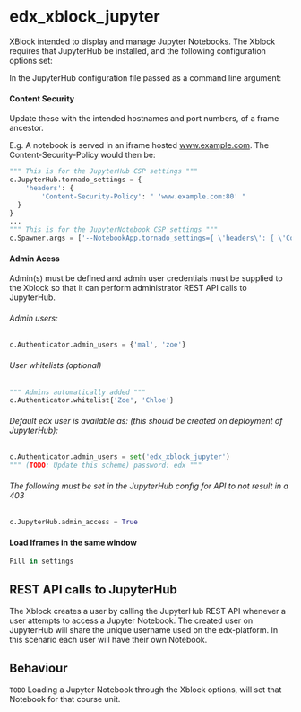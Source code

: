 # edx_xblock_jupyter

XBlock intended to display and manage Jupyter Notebooks.
The Xblock requires that JupyterHub be installed, and the following configuration options set:

In the JupyterHub configuration file passed as a command line argument:
#### Content Security
Update these with the intended hostnames and port numbers, of a frame ancestor.

E.g. A notebook is served in an iframe hosted www.example.com. The Content-Security-Policy would then be:

```py
""" This is for the JupyterHub CSP settings """
c.JupyterHub.tornado_settings = {
    'headers': {
        'Content-Security-Policy': " 'www.example.com:80' "
  }
}
...
""" This is for the JupyterNotebook CSP settings """
c.Spawner.args = ['--NotebookApp.tornado_settings={ \'headers\': { \'Content-Security-Policy\': "\'www.example.com:80\'"}}']
```
#### Admin Acess
Admin(s) must be defined and admin user credentials must be supplied to the Xblock so that it can perform administrator REST API calls to JupyterHub.

###### Admin users:
```py
c.Authenticator.admin_users = {'mal', 'zoe'}
```
###### User whitelists (optional)
```py
""" Admins automatically added """
c.Authenticator.whitelist{'Zoe', 'Chloe'}
```
###### Default edx user is available as: (this should be created on deployment of JupyterHub):
```py
c.Authenticator.admin_users = set('edx_xblock_jupyter')
""" (TODO: Update this scheme) password: edx """
```
###### The following must be set in the JupyterHub config for API to not result in a 403
```py
c.JupyterHub.admin_access = True
```
#### Load Iframes in the same window

```py
Fill in settings
```

## REST API calls to JupyterHub
The Xblock creates a user by calling the JupyterHub REST API whenever a user attempts to access a Jupyter Notebook. The created user on JupyterHub will share the unique username used on the edx-platform. In this scenario each user will have their own Notebook.

## Behaviour
```TODO``` Loading a Jupyter Notebook through the Xblock options, will set that Notebook for that course unit.
